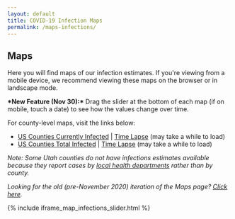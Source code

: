 ```yaml
---
layout: default
title: COVID-19 Infection Maps
permalink: /maps-infections/
---
```


## Maps

Here you will find maps of our infection estimates. If you're viewing from a mobile device, we recommend viewing these maps on the browser or in landscape mode.

**\*New Feature (Nov 30):\*** Drag the slider at the bottom of each map (if on mobile, touch a date) to see how the values change over time.

For county-level maps, visit the links below:
* [US Counties Currently Infected](/infections/map_county_current_infected) | [Time Lapse](/infections/map_slider_county_current_infected) (may take a while to load)
* [US Counties Total Infected](/infections/map_county_total_infected) | [Time Lapse](/infections/map_slider_county_total_infected) (may take a while to load)

*Note: Some Utah counties do not have infections estimates available because they report cases by [local health departments](https://ualhd.org/) rather than by county.*

*Looking for the old (pre-November 2020) iteration of the Maps page? [Click here](/maps).*

{% include iframe_map_infections_slider.html %}
